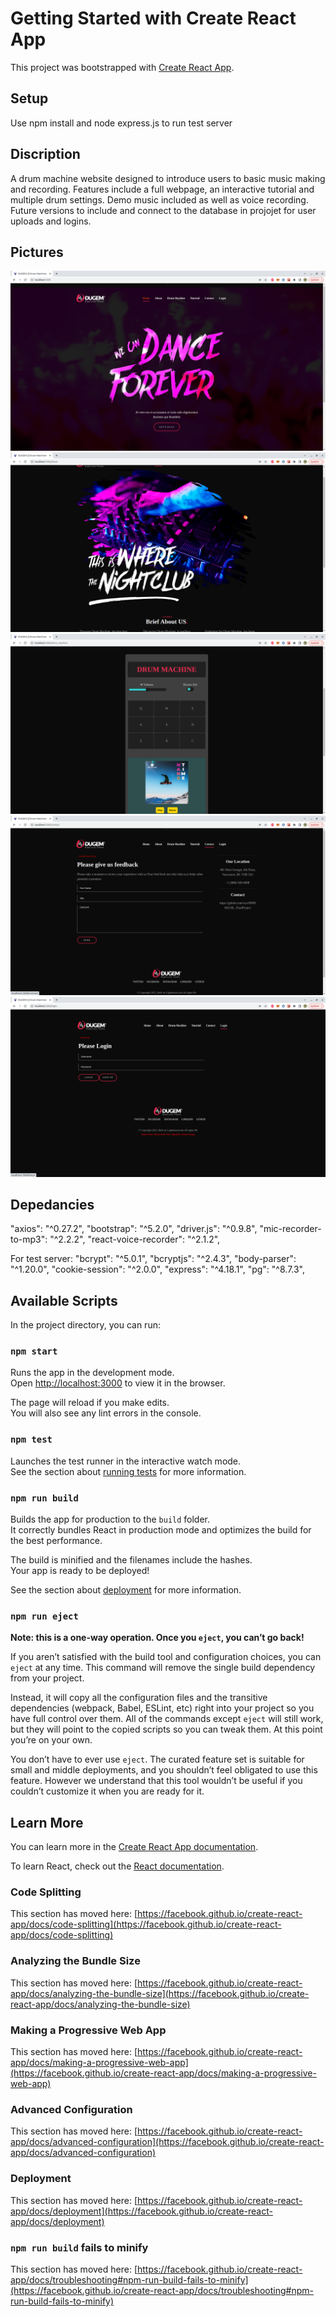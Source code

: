 # Getting Started with Create React App

This project was bootstrapped with [Create React App](https://github.com/facebook/create-react-app).

## Setup
Use npm install and node express.js to run test server

## Discription 
A drum machine website designed to introduce users to basic music making and recording. Features include a full webpage, an interactive tutorial and multiple drum settings. Demo music included as well as voice recording. Future versions to include and connect to the database in projojet for user uploads and logins. 

## Pictures 
![Homepage](https://github.com/wyc6990906/LHL_FinalProject/blob/master/Docs/Hompage.png)
![About](https://github.com/wyc6990906/LHL_FinalProject/blob/master/Docs/About.png)
![Drum](https://github.com/wyc6990906/LHL_FinalProject/blob/master/Docs/Drum.png)
![Contact](https://github.com/wyc6990906/LHL_FinalProject/blob/master/Docs/Contact.png)
![Login](https://github.com/wyc6990906/LHL_FinalProject/blob/master/Docs/Login.png)

## Depedancies
"axios": "^0.27.2",
"bootstrap": "^5.2.0",
"driver.js": "^0.9.8",
"mic-recorder-to-mp3": "^2.2.2",
"react-voice-recorder": "^2.1.2",

For test server:
"bcrypt": "^5.0.1",
"bcryptjs": "^2.4.3",
"body-parser": "^1.20.0",
"cookie-session": "^2.0.0",
"express": "^4.18.1",
"pg": "^8.7.3",

## Available Scripts

In the project directory, you can run:

### `npm start`

Runs the app in the development mode.\
Open [http://localhost:3000](http://localhost:3000) to view it in the browser.

The page will reload if you make edits.\
You will also see any lint errors in the console.

### `npm test`

Launches the test runner in the interactive watch mode.\
See the section about [running tests](https://facebook.github.io/create-react-app/docs/running-tests) for more information.

### `npm run build`

Builds the app for production to the `build` folder.\
It correctly bundles React in production mode and optimizes the build for the best performance.

The build is minified and the filenames include the hashes.\
Your app is ready to be deployed!

See the section about [deployment](https://facebook.github.io/create-react-app/docs/deployment) for more information.

### `npm run eject`

**Note: this is a one-way operation. Once you `eject`, you can’t go back!**

If you aren’t satisfied with the build tool and configuration choices, you can `eject` at any time. This command will remove the single build dependency from your project.

Instead, it will copy all the configuration files and the transitive dependencies (webpack, Babel, ESLint, etc) right into your project so you have full control over them. All of the commands except `eject` will still work, but they will point to the copied scripts so you can tweak them. At this point you’re on your own.

You don’t have to ever use `eject`. The curated feature set is suitable for small and middle deployments, and you shouldn’t feel obligated to use this feature. However we understand that this tool wouldn’t be useful if you couldn’t customize it when you are ready for it.

## Learn More

You can learn more in the [Create React App documentation](https://facebook.github.io/create-react-app/docs/getting-started).

To learn React, check out the [React documentation](https://reactjs.org/).

### Code Splitting

This section has moved here: [https://facebook.github.io/create-react-app/docs/code-splitting](https://facebook.github.io/create-react-app/docs/code-splitting)

### Analyzing the Bundle Size

This section has moved here: [https://facebook.github.io/create-react-app/docs/analyzing-the-bundle-size](https://facebook.github.io/create-react-app/docs/analyzing-the-bundle-size)

### Making a Progressive Web App

This section has moved here: [https://facebook.github.io/create-react-app/docs/making-a-progressive-web-app](https://facebook.github.io/create-react-app/docs/making-a-progressive-web-app)

### Advanced Configuration

This section has moved here: [https://facebook.github.io/create-react-app/docs/advanced-configuration](https://facebook.github.io/create-react-app/docs/advanced-configuration)

### Deployment

This section has moved here: [https://facebook.github.io/create-react-app/docs/deployment](https://facebook.github.io/create-react-app/docs/deployment)

### `npm run build` fails to minify

This section has moved here: [https://facebook.github.io/create-react-app/docs/troubleshooting#npm-run-build-fails-to-minify](https://facebook.github.io/create-react-app/docs/troubleshooting#npm-run-build-fails-to-minify)
